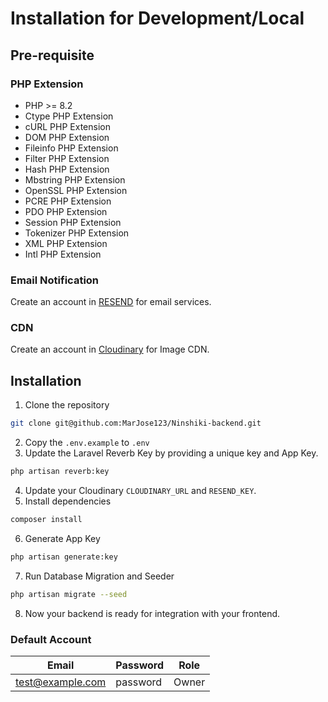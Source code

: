# Installation for Development/Local

## Pre-requisite

### PHP Extension
* PHP >= 8.2
* Ctype PHP Extension
* cURL PHP Extension
* DOM PHP Extension
* Fileinfo PHP Extension
* Filter PHP Extension
* Hash PHP Extension
* Mbstring PHP Extension
* OpenSSL PHP Extension
* PCRE PHP Extension
* PDO PHP Extension
* Session PHP Extension
* Tokenizer PHP Extension
* XML PHP Extension
* Intl PHP Extension

### Email Notification
Create an account in [RESEND](https://resend.com/) for email services.

### CDN
Create an account in [Cloudinary](https://cloudinary.com/) for Image CDN.

## Installation
1. Clone the repository
```Bash
git clone git@github.com:MarJose123/Ninshiki-backend.git
```
2. Copy the `.env.example` to `.env`
3. Update the Laravel Reverb Key by providing a unique key and App Key.
```Bash
php artisan reverb:key
```
4. Update your Cloudinary `CLOUDINARY_URL` and `RESEND_KEY`.
5. Install dependencies
```Bash
composer install
```
6. Generate App Key
```Bash
php artisan generate:key
```
7. Run Database Migration and Seeder
```Bash
php artisan migrate --seed
```
8. Now your backend is ready for integration with your frontend.


### Default Account
| **Email**        | **Password** | **Role** |
|------------------|--------------|----------|
| test@example.com | password     | Owner    |



